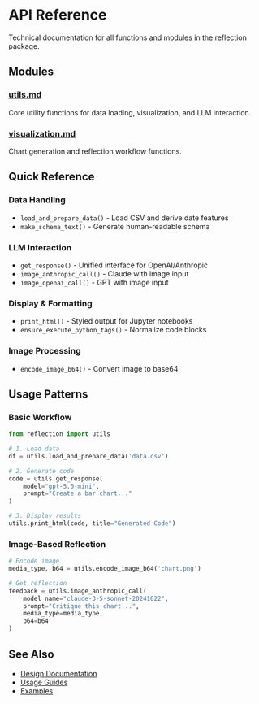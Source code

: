 # API Reference

Technical documentation for all functions and modules in the reflection package.

## Modules

### [utils.md](utils.md)
Core utility functions for data loading, visualization, and LLM interaction.

### [visualization.md](visualization.md)
Chart generation and reflection workflow functions.

## Quick Reference

### Data Handling
- `load_and_prepare_data()` - Load CSV and derive date features
- `make_schema_text()` - Generate human-readable schema

### LLM Interaction
- `get_response()` - Unified interface for OpenAI/Anthropic
- `image_anthropic_call()` - Claude with image input
- `image_openai_call()` - GPT with image input

### Display & Formatting
- `print_html()` - Styled output for Jupyter notebooks
- `ensure_execute_python_tags()` - Normalize code blocks

### Image Processing
- `encode_image_b64()` - Convert image to base64

## Usage Patterns

### Basic Workflow

```python
from reflection import utils

# 1. Load data
df = utils.load_and_prepare_data('data.csv')

# 2. Generate code
code = utils.get_response(
    model="gpt-5.0-mini",
    prompt="Create a bar chart..."
)

# 3. Display results
utils.print_html(code, title="Generated Code")
```

### Image-Based Reflection

```python
# Encode image
media_type, b64 = utils.encode_image_b64('chart.png')

# Get reflection
feedback = utils.image_anthropic_call(
    model_name="claude-3-5-sonnet-20241022",
    prompt="Critique this chart...",
    media_type=media_type,
    b64=b64
)
```

## See Also

- [Design Documentation](../design/)
- [Usage Guides](../guides/)
- [Examples](../examples/)
